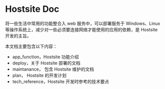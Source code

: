 # Hostsite Doc

将一些生活中常用的功能整合入 web 服务中，可以部署服务于 Windows、Linux 等操作系统上，减少对一些必须要连接网络才能使用的应用的依赖，是 Hostsite 开发的主旨。

本文档主要包含以下内容：

- app_function，Hostsite 功能介绍
- deploy，关于 Hostsite 部署的文档
- maintanance， 包含 Hostsite 维护的文档
- plan， Hostsite 的开发计划
- tech_reference，Hostsite 开发时参考的技术要点